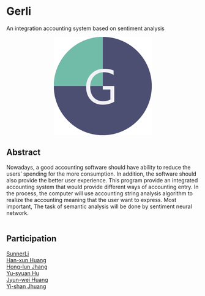 # Gerli    
An integration accounting system based on sentiment analysis

<p align="center">
  <img src="https://github.com/SunnerLi/Gerli/blob/master/project%E6%AA%94%E6%A1%88/gerli_icon_3.png" width=256 height=256/>
</p> 

Abstract
------------------------
Nowadays, a good accounting software should have ability to reduce the users’ spending for the more consumption. In addition, the software should also provide the better user experience. This program provide an integrated accounting system that would provide different ways of accounting entry. In the process, the computer will use accounting string analysis algorithm to realize the accounting meaning that the user want to express. Most important, The task of semantic analysis will be done by sentiment neural network.    
<br/>

Participation    
-------------------------    
[SunnerLi](https://github.com/SunnerLi)    
[Han-xun Huang](https://github.com/msn9110)    
[Hong-lun Jhang](https://github.com/JasonZhang91503)    
[Yu-syuan Hu](https://github.com/sandy89876)    
[Jyun-wei Huang](https://github.com/TerrenceHuang)     
[Yi-shan Jhuang](https://github.com/jessica486424)